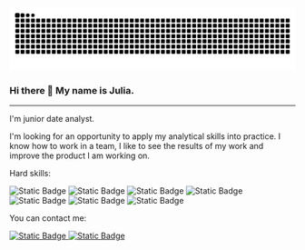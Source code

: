 <picture>
  <source media="(prefers-color-scheme: dark)" srcset="https://raw.githubusercontent.com/0ksanaTkachenko/0ksanaTkachenko/output/github-contribution-grid-snake-dark.svg">
  <source media="(prefers-color-scheme: light)" srcset="https://raw.githubusercontent.com/0ksanaTkachenko/0ksanaTkachenko/output/github-contribution-grid-snake.svg">
  <img alt="github contribution grid snake animation" src="https://raw.githubusercontent.com/0ksanaTkachenko/0ksanaTkachenko/output/github-contribution-grid-snake.svg">
</picture>

### Hi there 👋 My name is Julia.

---------------------------

I'm junior date analyst.

I'm looking for an opportunity to apply my analytical skills into practice. I know how to work in a team, I like to see the results of my work and improve the product I am working on.

Hard skills:

![Static Badge](https://img.shields.io/badge/postgresql-indigo?style=for-the-badge&logo=postgresql&logoColor=white) ![Static Badge](https://img.shields.io/badge/google%20sheets-indigo?style=for-the-badge&logo=googlesheets&logoColor=white) ![Static Badge](https://img.shields.io/badge/ms%20excel-indigo?style=for-the-badge&logoColor=white) ![Static Badge](https://img.shields.io/badge/google%20sLides-indigo?style=for-the-badge&logo=googleslides&logoColor=white) ![Static Badge](https://img.shields.io/badge/Apache%20Superset-indigo?style=for-the-badge&logo=apachesuperset&logoColor=white) ![Static Badge](https://img.shields.io/badge/python-indigo?style=for-the-badge&logo=python&logoColor=white)
 ![Static Badge](https://img.shields.io/badge/git-indigo?style=for-the-badge&logo=git&logoColor=white)


You can contact me:

<a href="mailto:veeeshnevoe@gmail.com">
    <img alt="Static Badge" src="https://img.shields.io/badge/gmail-white?style=for-the-badge&logo=gmail&logoColor=white&labelColor=indigo">
  </a>
  <a href="https://t.me/veeshnevoe">
    <img alt="Static Badge" src="https://img.shields.io/badge/telegram-white?style=for-the-badge&logo=telegram&logoColor=white&labelColor=indigo">
  </a>








